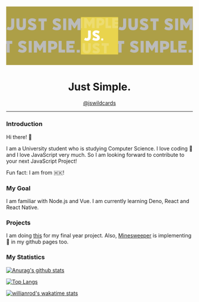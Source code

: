 ![img](./public/jswildcards-banner.png)

<h1 align="middle">Just Simple.</h1>

<p align="middle"><a href="https://github.com/jswildcards">@jswildcards</a></p>

---

### Introduction

Hi there! :wave:

I am a University student who is studying Computer Science. I love coding :smiling_face_with_three_hearts: and I love JavaScript very much. So I am looking forward to contribute to your next JavaScript Project!

Fun fact: I am from :hong_kong:!

### My Goal

I am familiar with Node.js and Vue. I am currently learning Deno, React and React Native.

### Projects
I am doing [this](https://github.com/users/jswildcards/projects/1) for my final year project. Also, [Minesweeper](https://jswildcards.github.io/side-projects/minesweeper) is implementing :hammer: in my github pages too.

### My Statistics

[![Anurag's github stats](https://github-readme-stats.vercel.app/api?username=jswildcards)](https://github.com/anuraghazra/github-readme-stats)

[![Top Langs](https://github-readme-stats.vercel.app/api/top-langs/?username=jswildcards)](https://github.com/anuraghazra/github-readme-stats)

[![willianrod's wakatime stats](https://github-readme-stats.vercel.app/api/wakatime?username=jswildcards)](https://github.com/anuraghazra/github-readme-stats)
